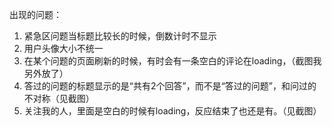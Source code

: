 出现的问题：

1. 紧急区问题当标题比较长的时候，倒数计时不显示
2. 用户头像大小不统一
3. 在某个问题的页面刷新的时候，有时会有一条空白的评论在loading，（截图我另外放了）
4. 答过的问题的标题显示的是“共有2个回答”，而不是“答过的问题”，和问过的不对称（见截图）
5. 关注我的人，里面是空白的时候有loading，反应结束了也还是有。（见截图）